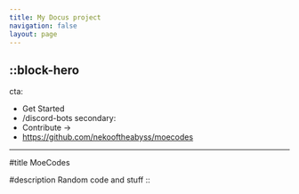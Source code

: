 ```yaml
---
title: My Docus project
navigation: false
layout: page
---
```


::block-hero
---
cta:
  - Get Started
  - /discord-bots
secondary:
  - Contribute →
  - https://github.com/nekooftheabyss/moecodes
---

#title
MoeCodes

#description
Random code and stuff
::
